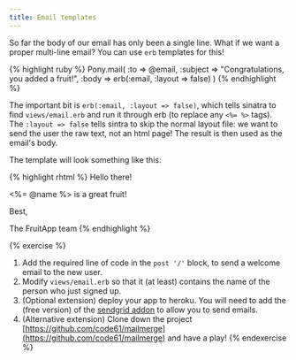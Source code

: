 ```yaml
---
title: Email templates
---
```


So far the body of our email has only been a single line. What if we want a proper multi-line email? You can use `erb` templates for this!

{% highlight ruby %}
  Pony.mail( :to => @email,
             :subject => "Congratulations, you added a fruit!",
             :body => erb(:email, :layout => false)   )
{% endhighlight %}

The important bit is `erb(:email, :layout => false)`, which tells sinatra to find `views/email.erb` and run it through erb (to replace any `<%= %>` tags). The `:layout => false` tells sintra to skip the normal layout file: we want to send the user the raw text, not an html page! The result is then used as the email's body.

The template will look something like this:

{% highlight rhtml %}
Hello there!

<%= @name %> is a great fruit!

Best,

The FruitApp team
{% endhighlight %}

{% exercise %}
1. Add the required line of code in the `post '/'` block, to send a welcome email to the new user.
2. Modify `views/email.erb` so that it (at least) contains the name of the person who just signed up.
2. (Optional extension) deploy your app to heroku. You will need to add the (free version) of the [sendgrid addon](https://addons.heroku.com/sendgrid) to allow you to send emails.
4. (Alternative extension) Clone down the project [https://github.com/code61/mailmerge](https://github.com/code61/mailmerge) and have a play!
{% endexercise %}